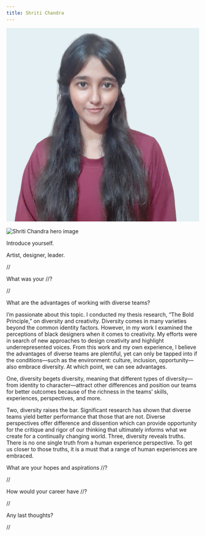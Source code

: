 ```yaml
---
title: Shriti Chandra
---
```


<grid classname="background-bleed">
<column lg="16">

<art-direction>

![Shriti Chandra card image](./608x608.png)

![Shriti Chandra hero image](./2624x1120.png)

</art-direction>

<community-lead name="Shriti Chandra" position="Co-Founder" department="XtresssHealth"></community-lead>

</column>
</grid>

<grid className="community__grid" background="gray-10">
<column sm="3" md="3" lg="3">

<span className="community__prompt">Introduce yourself.</span>

</column>

<column md="6" lg="8" offset_lg="1">

Artist, designer, leader. 

//
</column>
</grid>

<grid className="community__grid" background="gray-10">
<column sm="3" md="3" lg="3">

<span className="community__prompt">What was your //?</span>

</column>

<column md="6" lg="8" offset_lg="1">

//

</column>
</grid>

<grid className="community__grid" background="gray-10">
<column sm="3" md="3" lg="3">

<span className="community__prompt">What are the advantages of working with diverse teams?</span>

</column>

<column md="6" lg="8" offset_lg="1">

I’m passionate about this topic. I conducted my thesis research, “The Bold Principle,” on diversity and creativity. Diversity comes in many varieties beyond the common identity factors. However, in my work I examined the perceptions of black designers when it comes to creativity. My efforts were in search of new approaches to design creativity and highlight underrepresented voices. From this work and my own experience, I believe the advantages of diverse teams are plentiful, yet can only be tapped into if the conditions—such as the environment: culture, inclusion, opportunity—also embrace diversity. At which point, we can see advantages.

One, diversity begets diversity, meaning that different types of diversity—from identity to character—attract other differences and position our teams for better outcomes because of the richness in the teams’ skills, experiences, perspectives, and more.

Two, diversity raises the bar. Significant research has shown that diverse teams yield better performance that those that are not. Diverse perspectives offer difference and dissention which can provide opportunity for the critique and rigor of our thinking that ultimately informs what we create for a continually changing world. 
Three, diversity reveals truths. There is no one single truth from a human experience perspective. To get us closer to those truths, it is a must that a range of human experiences are embraced.

</column>
</grid>

<grid className="community__grid" background="gray-10">
<column sm="3" md="3" lg="3">

<span className="community__prompt">What are your hopes and aspirations //?</span>

</column>

<column md="6" lg="8" offset_lg="1">

//

</column>
</grid>

<grid className="community__grid" background="gray-10">
<column sm="3" md="3" lg="3">

<span className="community__prompt">How would your career have //?</span>

</column>

<column md="6" lg="8" offset_lg="1">

//

</column>
</grid>

<grid className="community__grid" background="gray-10">
<column sm="3" md="3" lg="3">

<span className="community__prompt">Any last thoughts?</span>

</column>

<column md="6" lg="8" offset_lg="1">

//
</column>
</grid>
